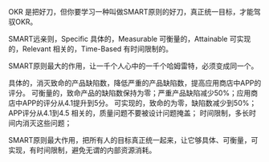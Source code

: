OKR 是把好刀，但你要学习一种叫做SMART原则的好刀，真正统一目标，才能驾驭OKR。

SMART远亲则，Specific 具体的，Measurable 可衡量的，Attainable 可实现的，Relevant 相关的，Time-Based 有时间限制的。

SMART原则最大的作用，让一千个人心中的一千个哈姆雷特，必须变成同一个。

具体的，消灭致命的产品缺陷数，降低严重的产品缺陷数，提高应用商店中APP的评分。
可衡量的，致命产品的缺陷数保持为零；严重产品缺陷减少50%；应用商店中APP的评分从4.1提升到5分。
可实现的，致命的为零，缺陷数减少到50%；APP评分从4.1到4.5
相关的，质量问题不要被设计问题掩盖；
时间限制，多长时间内消灭这些问题；

SMART原则最大作用，把所有人的目标真正统一起来，让它够具体、可衡量，可实现，有时间限制，避免无谓的内部资源消耗。


